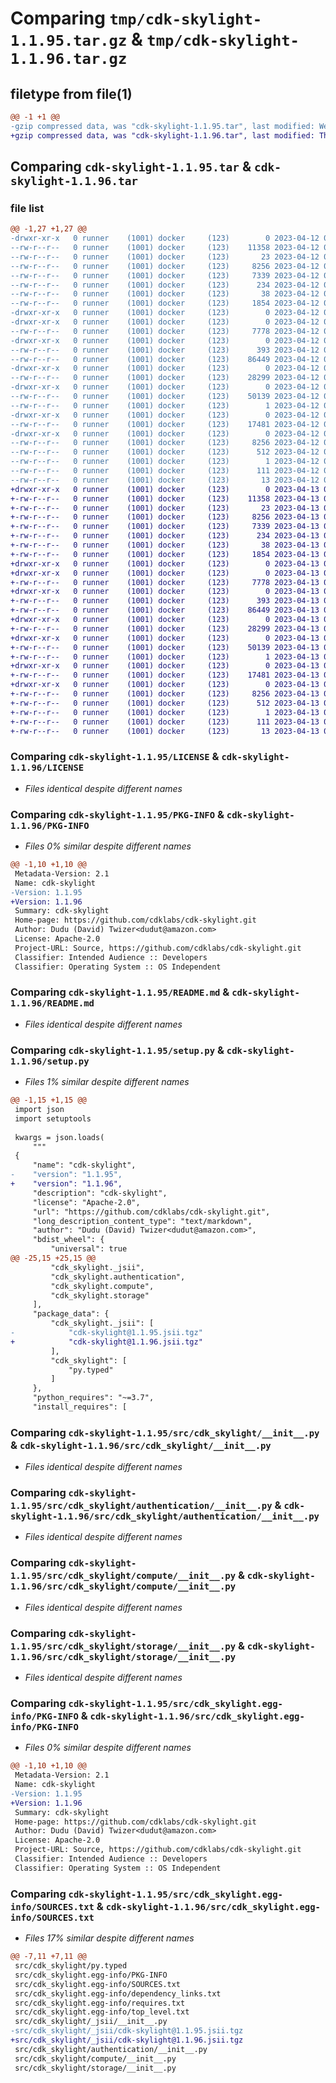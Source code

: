 # Comparing `tmp/cdk-skylight-1.1.95.tar.gz` & `tmp/cdk-skylight-1.1.96.tar.gz`

## filetype from file(1)

```diff
@@ -1 +1 @@
-gzip compressed data, was "cdk-skylight-1.1.95.tar", last modified: Wed Apr 12 00:14:53 2023, max compression
+gzip compressed data, was "cdk-skylight-1.1.96.tar", last modified: Thu Apr 13 00:13:41 2023, max compression
```

## Comparing `cdk-skylight-1.1.95.tar` & `cdk-skylight-1.1.96.tar`

### file list

```diff
@@ -1,27 +1,27 @@
-drwxr-xr-x   0 runner    (1001) docker     (123)        0 2023-04-12 00:14:53.735247 cdk-skylight-1.1.95/
--rw-r--r--   0 runner    (1001) docker     (123)    11358 2023-04-12 00:14:38.000000 cdk-skylight-1.1.95/LICENSE
--rw-r--r--   0 runner    (1001) docker     (123)       23 2023-04-12 00:14:38.000000 cdk-skylight-1.1.95/MANIFEST.in
--rw-r--r--   0 runner    (1001) docker     (123)     8256 2023-04-12 00:14:53.731247 cdk-skylight-1.1.95/PKG-INFO
--rw-r--r--   0 runner    (1001) docker     (123)     7339 2023-04-12 00:14:38.000000 cdk-skylight-1.1.95/README.md
--rw-r--r--   0 runner    (1001) docker     (123)      234 2023-04-12 00:14:38.000000 cdk-skylight-1.1.95/pyproject.toml
--rw-r--r--   0 runner    (1001) docker     (123)       38 2023-04-12 00:14:53.735247 cdk-skylight-1.1.95/setup.cfg
--rw-r--r--   0 runner    (1001) docker     (123)     1854 2023-04-12 00:14:38.000000 cdk-skylight-1.1.95/setup.py
-drwxr-xr-x   0 runner    (1001) docker     (123)        0 2023-04-12 00:14:53.731247 cdk-skylight-1.1.95/src/
-drwxr-xr-x   0 runner    (1001) docker     (123)        0 2023-04-12 00:14:53.731247 cdk-skylight-1.1.95/src/cdk_skylight/
--rw-r--r--   0 runner    (1001) docker     (123)     7778 2023-04-12 00:14:38.000000 cdk-skylight-1.1.95/src/cdk_skylight/__init__.py
-drwxr-xr-x   0 runner    (1001) docker     (123)        0 2023-04-12 00:14:53.731247 cdk-skylight-1.1.95/src/cdk_skylight/_jsii/
--rw-r--r--   0 runner    (1001) docker     (123)      393 2023-04-12 00:14:38.000000 cdk-skylight-1.1.95/src/cdk_skylight/_jsii/__init__.py
--rw-r--r--   0 runner    (1001) docker     (123)    86449 2023-04-12 00:14:38.000000 cdk-skylight-1.1.95/src/cdk_skylight/_jsii/cdk-skylight@1.1.95.jsii.tgz
-drwxr-xr-x   0 runner    (1001) docker     (123)        0 2023-04-12 00:14:53.731247 cdk-skylight-1.1.95/src/cdk_skylight/authentication/
--rw-r--r--   0 runner    (1001) docker     (123)    28299 2023-04-12 00:14:38.000000 cdk-skylight-1.1.95/src/cdk_skylight/authentication/__init__.py
-drwxr-xr-x   0 runner    (1001) docker     (123)        0 2023-04-12 00:14:53.731247 cdk-skylight-1.1.95/src/cdk_skylight/compute/
--rw-r--r--   0 runner    (1001) docker     (123)    50139 2023-04-12 00:14:38.000000 cdk-skylight-1.1.95/src/cdk_skylight/compute/__init__.py
--rw-r--r--   0 runner    (1001) docker     (123)        1 2023-04-12 00:14:38.000000 cdk-skylight-1.1.95/src/cdk_skylight/py.typed
-drwxr-xr-x   0 runner    (1001) docker     (123)        0 2023-04-12 00:14:53.731247 cdk-skylight-1.1.95/src/cdk_skylight/storage/
--rw-r--r--   0 runner    (1001) docker     (123)    17481 2023-04-12 00:14:38.000000 cdk-skylight-1.1.95/src/cdk_skylight/storage/__init__.py
-drwxr-xr-x   0 runner    (1001) docker     (123)        0 2023-04-12 00:14:53.731247 cdk-skylight-1.1.95/src/cdk_skylight.egg-info/
--rw-r--r--   0 runner    (1001) docker     (123)     8256 2023-04-12 00:14:53.000000 cdk-skylight-1.1.95/src/cdk_skylight.egg-info/PKG-INFO
--rw-r--r--   0 runner    (1001) docker     (123)      512 2023-04-12 00:14:53.000000 cdk-skylight-1.1.95/src/cdk_skylight.egg-info/SOURCES.txt
--rw-r--r--   0 runner    (1001) docker     (123)        1 2023-04-12 00:14:53.000000 cdk-skylight-1.1.95/src/cdk_skylight.egg-info/dependency_links.txt
--rw-r--r--   0 runner    (1001) docker     (123)      111 2023-04-12 00:14:53.000000 cdk-skylight-1.1.95/src/cdk_skylight.egg-info/requires.txt
--rw-r--r--   0 runner    (1001) docker     (123)       13 2023-04-12 00:14:53.000000 cdk-skylight-1.1.95/src/cdk_skylight.egg-info/top_level.txt
+drwxr-xr-x   0 runner    (1001) docker     (123)        0 2023-04-13 00:13:41.139922 cdk-skylight-1.1.96/
+-rw-r--r--   0 runner    (1001) docker     (123)    11358 2023-04-13 00:13:27.000000 cdk-skylight-1.1.96/LICENSE
+-rw-r--r--   0 runner    (1001) docker     (123)       23 2023-04-13 00:13:27.000000 cdk-skylight-1.1.96/MANIFEST.in
+-rw-r--r--   0 runner    (1001) docker     (123)     8256 2023-04-13 00:13:41.139922 cdk-skylight-1.1.96/PKG-INFO
+-rw-r--r--   0 runner    (1001) docker     (123)     7339 2023-04-13 00:13:27.000000 cdk-skylight-1.1.96/README.md
+-rw-r--r--   0 runner    (1001) docker     (123)      234 2023-04-13 00:13:27.000000 cdk-skylight-1.1.96/pyproject.toml
+-rw-r--r--   0 runner    (1001) docker     (123)       38 2023-04-13 00:13:41.139922 cdk-skylight-1.1.96/setup.cfg
+-rw-r--r--   0 runner    (1001) docker     (123)     1854 2023-04-13 00:13:27.000000 cdk-skylight-1.1.96/setup.py
+drwxr-xr-x   0 runner    (1001) docker     (123)        0 2023-04-13 00:13:41.135922 cdk-skylight-1.1.96/src/
+drwxr-xr-x   0 runner    (1001) docker     (123)        0 2023-04-13 00:13:41.135922 cdk-skylight-1.1.96/src/cdk_skylight/
+-rw-r--r--   0 runner    (1001) docker     (123)     7778 2023-04-13 00:13:27.000000 cdk-skylight-1.1.96/src/cdk_skylight/__init__.py
+drwxr-xr-x   0 runner    (1001) docker     (123)        0 2023-04-13 00:13:41.139922 cdk-skylight-1.1.96/src/cdk_skylight/_jsii/
+-rw-r--r--   0 runner    (1001) docker     (123)      393 2023-04-13 00:13:27.000000 cdk-skylight-1.1.96/src/cdk_skylight/_jsii/__init__.py
+-rw-r--r--   0 runner    (1001) docker     (123)    86449 2023-04-13 00:13:27.000000 cdk-skylight-1.1.96/src/cdk_skylight/_jsii/cdk-skylight@1.1.96.jsii.tgz
+drwxr-xr-x   0 runner    (1001) docker     (123)        0 2023-04-13 00:13:41.139922 cdk-skylight-1.1.96/src/cdk_skylight/authentication/
+-rw-r--r--   0 runner    (1001) docker     (123)    28299 2023-04-13 00:13:27.000000 cdk-skylight-1.1.96/src/cdk_skylight/authentication/__init__.py
+drwxr-xr-x   0 runner    (1001) docker     (123)        0 2023-04-13 00:13:41.139922 cdk-skylight-1.1.96/src/cdk_skylight/compute/
+-rw-r--r--   0 runner    (1001) docker     (123)    50139 2023-04-13 00:13:27.000000 cdk-skylight-1.1.96/src/cdk_skylight/compute/__init__.py
+-rw-r--r--   0 runner    (1001) docker     (123)        1 2023-04-13 00:13:27.000000 cdk-skylight-1.1.96/src/cdk_skylight/py.typed
+drwxr-xr-x   0 runner    (1001) docker     (123)        0 2023-04-13 00:13:41.139922 cdk-skylight-1.1.96/src/cdk_skylight/storage/
+-rw-r--r--   0 runner    (1001) docker     (123)    17481 2023-04-13 00:13:27.000000 cdk-skylight-1.1.96/src/cdk_skylight/storage/__init__.py
+drwxr-xr-x   0 runner    (1001) docker     (123)        0 2023-04-13 00:13:41.139922 cdk-skylight-1.1.96/src/cdk_skylight.egg-info/
+-rw-r--r--   0 runner    (1001) docker     (123)     8256 2023-04-13 00:13:41.000000 cdk-skylight-1.1.96/src/cdk_skylight.egg-info/PKG-INFO
+-rw-r--r--   0 runner    (1001) docker     (123)      512 2023-04-13 00:13:41.000000 cdk-skylight-1.1.96/src/cdk_skylight.egg-info/SOURCES.txt
+-rw-r--r--   0 runner    (1001) docker     (123)        1 2023-04-13 00:13:41.000000 cdk-skylight-1.1.96/src/cdk_skylight.egg-info/dependency_links.txt
+-rw-r--r--   0 runner    (1001) docker     (123)      111 2023-04-13 00:13:41.000000 cdk-skylight-1.1.96/src/cdk_skylight.egg-info/requires.txt
+-rw-r--r--   0 runner    (1001) docker     (123)       13 2023-04-13 00:13:41.000000 cdk-skylight-1.1.96/src/cdk_skylight.egg-info/top_level.txt
```

### Comparing `cdk-skylight-1.1.95/LICENSE` & `cdk-skylight-1.1.96/LICENSE`

 * *Files identical despite different names*

### Comparing `cdk-skylight-1.1.95/PKG-INFO` & `cdk-skylight-1.1.96/PKG-INFO`

 * *Files 0% similar despite different names*

```diff
@@ -1,10 +1,10 @@
 Metadata-Version: 2.1
 Name: cdk-skylight
-Version: 1.1.95
+Version: 1.1.96
 Summary: cdk-skylight
 Home-page: https://github.com/cdklabs/cdk-skylight.git
 Author: Dudu (David) Twizer<dudut@amazon.com>
 License: Apache-2.0
 Project-URL: Source, https://github.com/cdklabs/cdk-skylight.git
 Classifier: Intended Audience :: Developers
 Classifier: Operating System :: OS Independent
```

### Comparing `cdk-skylight-1.1.95/README.md` & `cdk-skylight-1.1.96/README.md`

 * *Files identical despite different names*

### Comparing `cdk-skylight-1.1.95/setup.py` & `cdk-skylight-1.1.96/setup.py`

 * *Files 1% similar despite different names*

```diff
@@ -1,15 +1,15 @@
 import json
 import setuptools
 
 kwargs = json.loads(
     """
 {
     "name": "cdk-skylight",
-    "version": "1.1.95",
+    "version": "1.1.96",
     "description": "cdk-skylight",
     "license": "Apache-2.0",
     "url": "https://github.com/cdklabs/cdk-skylight.git",
     "long_description_content_type": "text/markdown",
     "author": "Dudu (David) Twizer<dudut@amazon.com>",
     "bdist_wheel": {
         "universal": true
@@ -25,15 +25,15 @@
         "cdk_skylight._jsii",
         "cdk_skylight.authentication",
         "cdk_skylight.compute",
         "cdk_skylight.storage"
     ],
     "package_data": {
         "cdk_skylight._jsii": [
-            "cdk-skylight@1.1.95.jsii.tgz"
+            "cdk-skylight@1.1.96.jsii.tgz"
         ],
         "cdk_skylight": [
             "py.typed"
         ]
     },
     "python_requires": "~=3.7",
     "install_requires": [
```

### Comparing `cdk-skylight-1.1.95/src/cdk_skylight/__init__.py` & `cdk-skylight-1.1.96/src/cdk_skylight/__init__.py`

 * *Files identical despite different names*

### Comparing `cdk-skylight-1.1.95/src/cdk_skylight/authentication/__init__.py` & `cdk-skylight-1.1.96/src/cdk_skylight/authentication/__init__.py`

 * *Files identical despite different names*

### Comparing `cdk-skylight-1.1.95/src/cdk_skylight/compute/__init__.py` & `cdk-skylight-1.1.96/src/cdk_skylight/compute/__init__.py`

 * *Files identical despite different names*

### Comparing `cdk-skylight-1.1.95/src/cdk_skylight/storage/__init__.py` & `cdk-skylight-1.1.96/src/cdk_skylight/storage/__init__.py`

 * *Files identical despite different names*

### Comparing `cdk-skylight-1.1.95/src/cdk_skylight.egg-info/PKG-INFO` & `cdk-skylight-1.1.96/src/cdk_skylight.egg-info/PKG-INFO`

 * *Files 0% similar despite different names*

```diff
@@ -1,10 +1,10 @@
 Metadata-Version: 2.1
 Name: cdk-skylight
-Version: 1.1.95
+Version: 1.1.96
 Summary: cdk-skylight
 Home-page: https://github.com/cdklabs/cdk-skylight.git
 Author: Dudu (David) Twizer<dudut@amazon.com>
 License: Apache-2.0
 Project-URL: Source, https://github.com/cdklabs/cdk-skylight.git
 Classifier: Intended Audience :: Developers
 Classifier: Operating System :: OS Independent
```

### Comparing `cdk-skylight-1.1.95/src/cdk_skylight.egg-info/SOURCES.txt` & `cdk-skylight-1.1.96/src/cdk_skylight.egg-info/SOURCES.txt`

 * *Files 17% similar despite different names*

```diff
@@ -7,11 +7,11 @@
 src/cdk_skylight/py.typed
 src/cdk_skylight.egg-info/PKG-INFO
 src/cdk_skylight.egg-info/SOURCES.txt
 src/cdk_skylight.egg-info/dependency_links.txt
 src/cdk_skylight.egg-info/requires.txt
 src/cdk_skylight.egg-info/top_level.txt
 src/cdk_skylight/_jsii/__init__.py
-src/cdk_skylight/_jsii/cdk-skylight@1.1.95.jsii.tgz
+src/cdk_skylight/_jsii/cdk-skylight@1.1.96.jsii.tgz
 src/cdk_skylight/authentication/__init__.py
 src/cdk_skylight/compute/__init__.py
 src/cdk_skylight/storage/__init__.py
```

